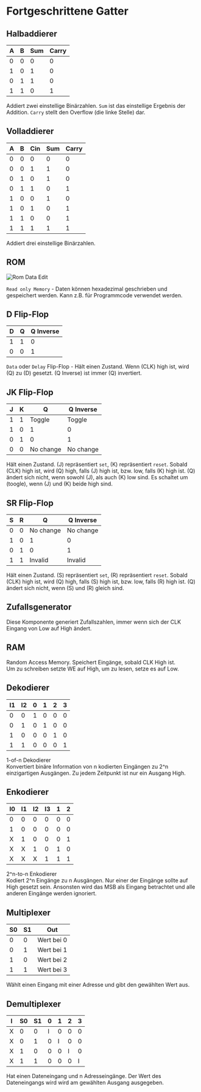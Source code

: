 # Fortgeschrittene Gatter

## Halbaddierer

<div class="rows">

| A   | B   | Sum | Carry |
| --- | --- | --- | ----- |
| 0   | 0   | 0   | 0     |
| 1   | 0   | 1   | 0     |
| 0   | 1   | 1   | 0     |
| 1   | 1   | 0   | 1     |

<div class="margin-left">

Addiert zwei einstellige Binärzahlen. `Sum` ist das einstellige Ergebnis der Addition. `Carry` stellt den Overflow (die linke Stelle) dar.
</div>
</div>

## Volladdierer

<div class="rows">

| A   | B   | Cin | Sum | Carry |
| --- | --- | --- | --- | ----- |
| 0   | 0   | 0   | 0   | 0     |
| 0   | 0   | 1   | 1   | 0     |
| 0   | 1   | 0   | 1   | 0     |
| 0   | 1   | 1   | 0   | 1     |
| 1   | 0   | 0   | 1   | 0     |
| 1   | 0   | 1   | 0   | 1     |
| 1   | 1   | 0   | 0   | 1     |
| 1   | 1   | 1   | 1   | 1     |

<div class="margin-left">

Addiert drei einstellige Binärzahlen.
</div>
</div>

## ROM

<div class="rows">

![Rom Data Edit](assets/help/rom-edit.jpg)

<div class="margin-left">

`Read only Memory` - Daten können hexadezimal geschrieben und gespeichert werden.
Kann z.B. für Programmcode verwendet werden.
</div>
</div>

## D Flip-Flop

<div class="rows">

| D   | Q   | Q Inverse |
| --- | --- | --------- |
| 1   | 1   | 0         |
| 0   | 0   | 1         |

<div class="margin-left">

`Data` oder `Delay` Flip-Flop - Hält einen Zustand. Wenn (CLK) high ist, wird (Q) zu (D) gesetzt. (Q Inverse) ist immer (Q) invertiert.

</div>
</div>

## JK Flip-Flop

<div class="rows">

| J    | K    | Q         | Q Inverse |
| ---- | ---- | --------- | --------- |
| 1    | 1    | Toggle    | Toggle    |
| 1    | 0    | 1         | 0         |
| 0    | 1    | 0         | 1         |
| 0    | 0    | No change | No change |

<div class="margin-left">

Hält einen Zustand. (J) repräsentiert `set`, (K) repräsentiert `reset`. Sobald (CLK) high ist, wird (Q) high, falls (J) high ist, bzw. low, falls (K) high ist. (Q) ändert sich nicht, wenn sowohl (J), als auch (K) low sind. Es schaltet um (toogle), wenn (J) und (K) beide high sind.
</div>
</div>

## SR Flip-Flop

<div class="rows">

| S    | R    | Q         | Q Inverse |
| ---- | ---- | --------- | --------- |
| 0    | 0    | No change | No change |
| 1    | 0    | 1         | 0         |
| 0    | 1    | 0         | 1         |
| 1    | 1    | Invalid   | Invalid   |

<div class="margin-left">

Hält einen Zustand. (S) repräsentiert `set`, (R) repräsentiert `reset`. Sobald (CLK) high ist, wird (Q) high, falls (S) high ist, bzw. low, falls (R) high ist. (Q) ändert sich nicht, wenn (S) und (R) gleich sind.
</div>
</div>

## Zufallsgenerator

Diese Komponente generiert Zufallszahlen, immer wenn sich der CLK Eingang von Low auf High ändert.

## RAM

Random Access Memory. Speichert Eingänge, sobald CLK High ist.<br>
Um zu schreiben setzte WE auf High, um zu lesen, setze es auf Low.

## Dekodierer

<div class="rows">

| I1 | I2 | 0 | 1 | 2 | 3 |
|----|----|---|---|---|---|
| 0  | 0  | 1 | 0 | 0 | 0 |
| 0  | 1  | 0 | 1 | 0 | 0 |
| 1  | 0  | 0 | 0 | 1 | 0 |
| 1  | 1  | 0 | 0 | 0 | 1 |

<div class="margin-left">

1-of-n Dekodierer</br>
Konvertiert binäre Information von n kodierten Eingängen zu 2^n einzigartigen Ausgängen. Zu jedem Zeitpunkt ist nur ein Ausgang High.
</div>
</div>

## Enkodierer

<div class="rows">

| I0 | I1 | I2 | I3 | 1 | 2 |
|----|----|----|----|---|---|
| 0  | 0  | 0  | 0  | 0 | 0 |
| 1  | 0  | 0  | 0  | 0 | 0 |
| X  | 1  | 0  | 0  | 0 | 1 |
| X  | X  | 1  | 0  | 1 | 0 |
| X  | X  | X  | 1  | 1 | 1 |

<div class="margin-left">

2^n-to-n Enkodierer</br>
Kodiert 2^n Eingänge zu n Ausgängen. Nur einer der Eingänge sollte auf High gesetzt sein. Ansonsten wird das MSB als Eingang betrachtet und alle anderen Eingänge werden ignoriert.

</div>
</div>

## Multiplexer

<div class="rows">

| S0 | S1 | Out        |
|----|----|------------|
| 0  | 0  | Wert bei 0 |
| 0  | 1  | Wert bei 1 |
| 1  | 0  | Wert bei 2 |
| 1  | 1  | Wert bei 3 |

<div class="margin-left">

Wählt einen Eingang mit einer Adresse und gibt den gewählten Wert aus. 

</div>
</div>

## Demultiplexer

<div class="rows">

| I | S0 | S1 | 0 | 1 | 2 | 3 |
|---|----|----|---|---|---|---|
| X | 0  | 0  | I | 0 | 0 | 0 |
| X | 0  | 1  | 0 | I | 0 | 0 |
| X | 1  | 0  | 0 | 0 | I | 0 |
| X | 1  | 1  | 0 | 0 | 0 | I |

<div class="margin-left">

Hat einen Dateneingang und n Adresseingänge. Der Wert des Dateneingangs wird wird am gewählten Ausgang ausgegeben.
</div>
</div>
